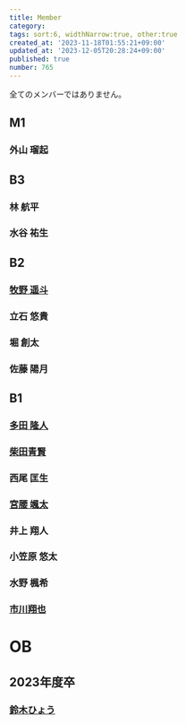 ```yaml
---
title: Member
category:
tags: sort:6, widthNarrow:true, other:true
created_at: '2023-11-18T01:55:21+09:00'
updated_at: '2023-12-05T20:28:24+09:00'
published: true
number: 765
---
```


全てのメンバーではありません。

## M1
### 外山 瑠起

## B3
### 林 航平
### 水谷 祐生

## B2
### [牧野 遥斗](https://www.harutiro.net)
### 立石 悠貴
### 堀 創太
### 佐藤 陽月

## B1
### [多田 隆人](https://satooru.me/)
### [柴田青賢](https://kanakanho.vercel.app/)
### 西尾 匡生
### [宮腰 颯太](https://homepage-hugo-chi.vercel.app/)
### 井上 翔人
### 小笠原 悠太
### 水野 楓希
### [市川翔也](https://mwindows99.com/)

# OB
## 2023年度卒
### [鈴木ひょう](https://waflan.net)

